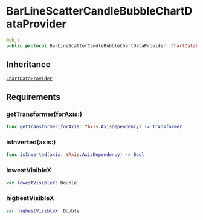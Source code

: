 # BarLineScatterCandleBubbleChartDataProvider

``` swift
@objc
public protocol BarLineScatterCandleBubbleChartDataProvider: ChartDataProvider
```

## Inheritance

[`ChartDataProvider`](/ChartDataProvider)

## Requirements

### getTransformer(forAxis:​)

``` swift
func getTransformer(forAxis: YAxis.AxisDependency) -> Transformer
```

### isInverted(axis:​)

``` swift
func isInverted(axis: YAxis.AxisDependency) -> Bool
```

### lowestVisibleX

``` swift
var lowestVisibleX: Double 
```

### highestVisibleX

``` swift
var highestVisibleX: Double 
```
